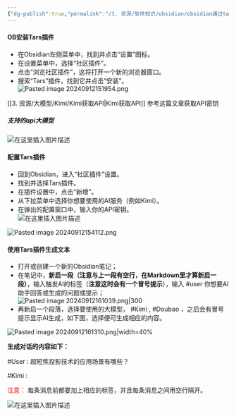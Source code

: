 ```yaml
---
{"dg-publish":true,"permalink":"/3. 资源/软件知识/obsidian/obsidian通过tars调用大模型/","dgPassFrontmatter":true,"created":"2024-09-12T15:17:46.428+08:00","updated":"2024-09-12T16:32:19.071+08:00"}
---
```


#### OB安装Tars插件

- 在Obsidian左侧菜单中，找到并点击“设置”图标。
- 在设置菜单中，选择“社区插件”。
- 点击“浏览社区插件”，这将打开一个新的浏览器窗口。
- 搜索“Tars”插件，找到它并点击“安装”。
![Pasted image 20240912151954.png](/img/user/3.%20%E8%B5%84%E6%BA%90/%E8%BD%AF%E4%BB%B6%E7%9F%A5%E8%AF%86/obsidian/%E9%99%84%E4%BB%B6/Pasted%20image%2020240912151954.png)

[[3. 资源/大模型/Kimi/Kimi获取API\|Kimi获取API]]  参考这篇文章获取API密钥
##### 支持的api大模型

![在这里插入图片描述](https://i-blog.csdnimg.cn/direct/95de631688f34c60aefbb5aefe6c11cf.png)

#### 配置Tars插件

- 回到Obsidian，进入“社区插件”设置。
- 找到并选择Tars插件。
- 在插件设置中，点击“新增”。
- 从下拉菜单中选择你想要使用的AI服务（例如Kimi）。
- 在弹出的配置窗口中，输入你的API密钥。  
    ![在这里插入图片描述](https://i-blog.csdnimg.cn/direct/fb96744fc1d84362843b64034f714e1e.png)

![Pasted image 20240912154112.png](/img/user/3.%20%E8%B5%84%E6%BA%90/%E8%BD%AF%E4%BB%B6%E7%9F%A5%E8%AF%86/obsidian/%E9%99%84%E4%BB%B6/Pasted%20image%2020240912154112.png)


#### 使用Tars插件生成文本

- 打开或创建一个新的Obsidian笔记；
- 在笔记中，**新启一段（注意与上一段有空行，在Markdown里才算新启一段）**，输入触发AI的标签（**注意这时会有一个冒号提示**），输入 #user 你想要AI助手回答或生成的问题或提示；
![Pasted image 20240912161039.png|300](/img/user/3.%20%E8%B5%84%E6%BA%90/%E8%BD%AF%E4%BB%B6%E7%9F%A5%E8%AF%86/obsidian/%E9%99%84%E4%BB%B6/Pasted%20image%2020240912161039.png)
- 再新启一个段落，选择要使用的大模型， #Kimi , #Doubao ，之后会有冒号提示显示AI生成，如下图，选择便可生成相应的内容。

![Pasted image 20240912161310.png|width=40%](/img/user/3.%20%E8%B5%84%E6%BA%90/%E8%BD%AF%E4%BB%B6%E7%9F%A5%E8%AF%86/obsidian/%E9%99%84%E4%BB%B6/Pasted%20image%2020240912161310.png)

**生成对话的内容如下：**

#User : 超短焦投影技术的应用场景有哪些？

#Kimi : 


<font color="#ff0000">注意：</font>
每条消息前都要加上相应的标签，并且每条消息之间用空行隔开。
 
![在这里插入图片描述](https://i-blog.csdnimg.cn/direct/3b4b4a72f0cd486fa30192e6407173c3.png)


